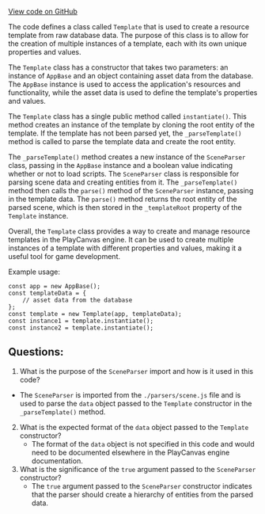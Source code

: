 [View code on GitHub](https://github.com/playcanvas/engine/src/framework/template.js)

The code defines a class called `Template` that is used to create a resource template from raw database data. The purpose of this class is to allow for the creation of multiple instances of a template, each with its own unique properties and values. 

The `Template` class has a constructor that takes two parameters: an instance of `AppBase` and an object containing asset data from the database. The `AppBase` instance is used to access the application's resources and functionality, while the asset data is used to define the template's properties and values.

The `Template` class has a single public method called `instantiate()`. This method creates an instance of the template by cloning the root entity of the template. If the template has not been parsed yet, the `_parseTemplate()` method is called to parse the template data and create the root entity.

The `_parseTemplate()` method creates a new instance of the `SceneParser` class, passing in the `AppBase` instance and a boolean value indicating whether or not to load scripts. The `SceneParser` class is responsible for parsing scene data and creating entities from it. The `_parseTemplate()` method then calls the `parse()` method of the `SceneParser` instance, passing in the template data. The `parse()` method returns the root entity of the parsed scene, which is then stored in the `_templateRoot` property of the `Template` instance.

Overall, the `Template` class provides a way to create and manage resource templates in the PlayCanvas engine. It can be used to create multiple instances of a template with different properties and values, making it a useful tool for game development. 

Example usage:

```
const app = new AppBase();
const templateData = {
    // asset data from the database
};
const template = new Template(app, templateData);
const instance1 = template.instantiate();
const instance2 = template.instantiate();
```
## Questions: 
 1. What is the purpose of the `SceneParser` import and how is it used in this code?
   - The `SceneParser` is imported from the `./parsers/scene.js` file and is used to parse the `data` object passed to the `Template` constructor in the `_parseTemplate()` method.
2. What is the expected format of the `data` object passed to the `Template` constructor?
   - The format of the `data` object is not specified in this code and would need to be documented elsewhere in the PlayCanvas engine documentation.
3. What is the significance of the `true` argument passed to the `SceneParser` constructor?
   - The `true` argument passed to the `SceneParser` constructor indicates that the parser should create a hierarchy of entities from the parsed data.